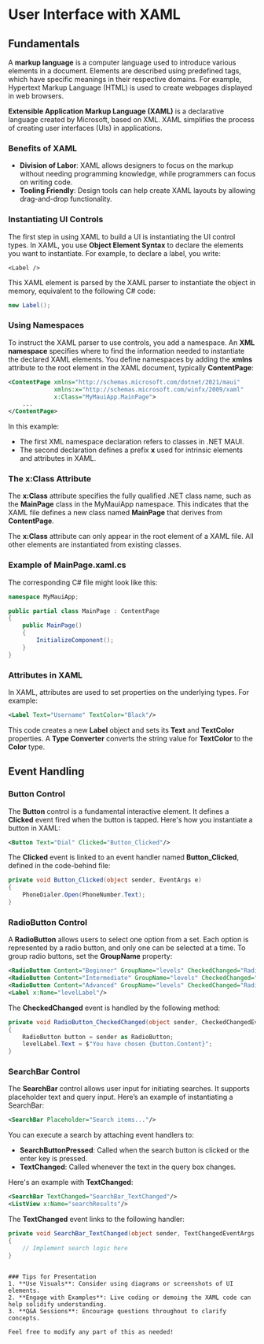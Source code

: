 # User Interface with XAML

## Fundamentals

A **markup language** is a computer language used to introduce various elements in a document. Elements are described using predefined tags, which have specific meanings in their respective domains. For example, Hypertext Markup Language (HTML) is used to create webpages displayed in web browsers.

**Extensible Application Markup Language (XAML)** is a declarative language created by Microsoft, based on XML. XAML simplifies the process of creating user interfaces (UIs) in applications.

### Benefits of XAML

- **Division of Labor**: XAML allows designers to focus on the markup without needing programming knowledge, while programmers can focus on writing code.
- **Tooling Friendly**: Design tools can help create XAML layouts by allowing drag-and-drop functionality.

### Instantiating UI Controls

The first step in using XAML to build a UI is instantiating the UI control types. In XAML, you use **Object Element Syntax** to declare the elements you want to instantiate. For example, to declare a label, you write:

```
<Label />
```

This XAML element is parsed by the XAML parser to instantiate the object in memory, equivalent to the following C# code:

```csharp
new Label();
```

### Using Namespaces

To instruct the XAML parser to use controls, you add a namespace. An **XML namespace** specifies where to find the information needed to instantiate the declared XAML elements. You define namespaces by adding the **xmlns** attribute to the root element in the XAML document, typically **ContentPage**:

```xml
<ContentPage xmlns="http://schemas.microsoft.com/dotnet/2021/maui"
             xmlns:x="http://schemas.microsoft.com/winfx/2009/xaml"
             x:Class="MyMauiApp.MainPage">
    ...
</ContentPage>
```

In this example:
- The first XML namespace declaration refers to classes in .NET MAUI.
- The second declaration defines a prefix **x** used for intrinsic elements and attributes in XAML.

### The x:Class Attribute

The **x:Class** attribute specifies the fully qualified .NET class name, such as the **MainPage** class in the MyMauiApp namespace. This indicates that the XAML file defines a new class named **MainPage** that derives from **ContentPage**.

The **x:Class** attribute can only appear in the root element of a XAML file. All other elements are instantiated from existing classes.

### Example of MainPage.xaml.cs

The corresponding C# file might look like this:

```csharp
namespace MyMauiApp;

public partial class MainPage : ContentPage
{
    public MainPage()
    {
        InitializeComponent();
    }
}
```

### Attributes in XAML

In XAML, attributes are used to set properties on the underlying types. For example:

```xml
<Label Text="Username" TextColor="Black"/>
```

This code creates a new **Label** object and sets its **Text** and **TextColor** properties. A **Type Converter** converts the string value for **TextColor** to the **Color** type.

## Event Handling

### Button Control

The **Button** control is a fundamental interactive element. It defines a **Clicked** event fired when the button is tapped. Here's how you instantiate a button in XAML:

```xml
<Button Text="Dial" Clicked="Button_Clicked"/>
```

The **Clicked** event is linked to an event handler named **Button_Clicked**, defined in the code-behind file:

```csharp
private void Button_Clicked(object sender, EventArgs e)
{
    PhoneDialer.Open(PhoneNumber.Text);
}
```

### RadioButton Control

A **RadioButton** allows users to select one option from a set. Each option is represented by a radio button, and only one can be selected at a time. To group radio buttons, set the **GroupName** property:

```xml
<RadioButton Content="Beginner" GroupName="levels" CheckedChanged="RadioButton_CheckedChanged"/>
<RadioButton Content="Intermediate" GroupName="levels" CheckedChanged="RadioButton_CheckedChanged"/>
<RadioButton Content="Advanced" GroupName="levels" CheckedChanged="RadioButton_CheckedChanged"/>
<Label x:Name="levelLabel"/>
```

The **CheckedChanged** event is handled by the following method:

```csharp
private void RadioButton_CheckedChanged(object sender, CheckedChangedEventArgs e)
{
    RadioButton button = sender as RadioButton;
    levelLabel.Text = $"You have chosen {button.Content}";
}
```

### SearchBar Control

The **SearchBar** control allows user input for initiating searches. It supports placeholder text and query input. Here’s an example of instantiating a SearchBar:

```xml
<SearchBar Placeholder="Search items..."/>
```

You can execute a search by attaching event handlers to:

- **SearchButtonPressed**: Called when the search button is clicked or the enter key is pressed.
- **TextChanged**: Called whenever the text in the query box changes.

Here's an example with **TextChanged**:

```xml
<SearchBar TextChanged="SearchBar_TextChanged"/>
<ListView x:Name="searchResults"/>
```

The **TextChanged** event links to the following handler:

```csharp
private void SearchBar_TextChanged(object sender, TextChangedEventArgs e)
{
    // Implement search logic here
}
```
```

### Tips for Presentation
1. **Use Visuals**: Consider using diagrams or screenshots of UI elements.
2. **Engage with Examples**: Live coding or demoing the XAML code can help solidify understanding.
3. **Q&A Sessions**: Encourage questions throughout to clarify concepts.

Feel free to modify any part of this as needed!
